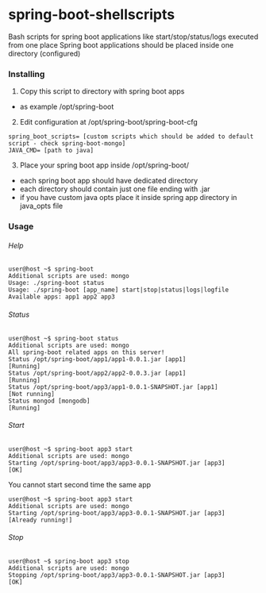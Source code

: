 # spring-boot-shellscripts
Bash scripts for spring boot applications like start/stop/status/logs executed from one place
Spring boot applications should be placed inside one directory (configured)

### Installing

1. Copy this script to directory with spring boot apps
  * as example /opt/spring-boot
2. Edit configuration at /opt/spring-boot/spring-boot-cfg
```
spring_boot_scripts= [custom scripts which should be added to default script - check spring-boot-mongo]
JAVA_CMD= [path to java]
```
3. Place your spring boot app inside /opt/spring-boot/
  * each spring boot app should have dedicated directory
  * each directory should contain just one file ending with .jar
  * if you have custom java opts place it inside spring app directory in java_opts file

### Usage
###### Help
```
user@host ~$ spring-boot
Additional scripts are used: mongo
Usage: ./spring-boot status
Usage: ./spring-boot [app_name] start|stop|status|logs|logfile
Available apps: app1 app2 app3
```

###### Status
```
user@host ~$ spring-boot status
Additional scripts are used: mongo
All spring-boot related apps on this server!
Status /opt/spring-boot/app1/app1-0.0.1.jar [app1]                                          [Running]
Status /opt/spring-boot/app2/app2-0.0.3.jar [app1]                                          [Running]
Status /opt/spring-boot/app3/app1-0.0.1-SNAPSHOT.jar [app1]                                 [Not running]
Status mongod [mongodb]                                                                     [Running]
```

###### Start
```
user@host ~$ spring-boot app3 start
Additional scripts are used: mongo
Starting /opt/spring-boot/app3/app3-0.0.1-SNAPSHOT.jar [app3]                              [OK]
```
You cannot start second time the same app
```
user@host ~$ spring-boot app3 start
Additional scripts are used: mongo
Starting /opt/spring-boot/app3/app3-0.0.1-SNAPSHOT.jar [app3]                              [Already running!]
```

###### Stop
```
user@host ~$ spring-boot app3 stop
Additional scripts are used: mongo
Stopping /opt/spring-boot/app3/app3-0.0.1-SNAPSHOT.jar [app3]                              [OK]
```
